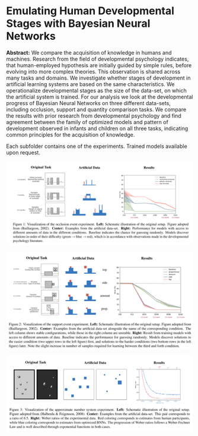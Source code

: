 # Emulating Human Developmental Stages with Bayesian Neural Networks

**Abstract:** We compare the acquisition of knowledge in humans and machines. Research from the field of developmental psychology indicates, that human-employed hypothesis are initially guided by simple rules, before evolving into more complex theories. This observation is shared across many tasks and domains. We investigate whether stages of development in artificial learning systems are based on the same characteristics. We operationalize developmental stages as the size of the data-set, on which the artificial system is trained. For our analysis we look at the developmental progress of Bayesian Neural Networks on three different data-sets, including occlusion, support and quantity comparison tasks. We compare the results with prior research from developmental psychology and find agreement between the family of optimized models and pattern of development observed in infants and children on all three tasks, indicating common principles for the acquisition of knowledge. 

Each subfolder contains one of the experiments. Trained models available upon request.

![Experiment 1](https://github.com/marcelbinz/Developmental-Stages-of-BNNs/blob/master/exp1.png)

![Experiment 2](https://github.com/marcelbinz/Developmental-Stages-of-BNNs/blob/master/exp2.png)

![Experiment 3](https://github.com/marcelbinz/Developmental-Stages-of-BNNs/blob/master/exp3.png)
